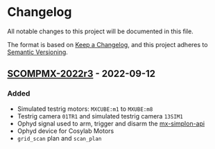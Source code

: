 # Changelog
All notable changes to this project will be documented in this file.

The format is based on [Keep a Changelog](https://keepachangelog.com/en/1.0.0/),
and this project adheres to [Semantic Versioning](https://semver.org/spec/v2.0.0.html).

## [SCOMPMX-2022r3] - 2022-09-12
### Added
- Simulated testrig motors: `MXCUBE:m1` to `MXUBE:m8`
- Testrig camera `01TR1` and simulated testrig camera `13SIM1`
- Ophyd signal used to arm, trigger and disarm the [mx-simplon-api]
- Ophyd device for Cosylab Motors
- `grid_scan` plan and `scan_plan`

[SCOMPMX-2022r3]: https://confluence.synchrotron.org.au/confluence/display/SCOMPROJ/MX3+-+Releases+-+Project+Increment+1
[mx-simplon-api]: https://bitbucket.synchrotron.org.au/projects/MX3/repos/mx-sim-plon-api/browse
